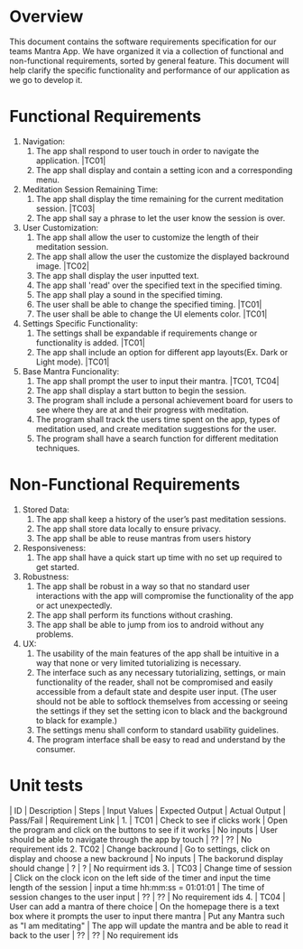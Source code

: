 # Overview
This document contains the software requirements specification for our teams Mantra App. We have organized it via a collection of functional and non-functional requirements, sorted by general feature. This document will help clarify the specific functionality and performance of our application as we go to develop it.

# Functional Requirements

1. Navigation:
	1. The app shall respond to user touch in order to navigate the application. |TC01|
	2. The app shall display and contain a setting icon and a corresponding menu. 
2. Meditation Session Remaining Time:
	1. The app shall display the time remaining for the current meditation session. |TC03| 
	2. The app shall say a phrase to let the user know the session is over.
3. User Customization:
	1. The app shall allow the user to customize the length of their meditation session.
	2. The app shall allow the user the customize the displayed backround image. |TC02|
	3. The app shall display the user inputted text.
	4. The app shall 'read' over the specified text in the specified timing.
	5. The app shall play a sound in the specified timing.
	6. The user shall be able to change the specified timing. |TC01|
	7. The user shall be able to change the UI elements color. |TC01|
4. Settings Specific Functionality:
	1. The settings shall be expandable if requirements change or functionality is added. |TC01|
	2. The app shall include an option for different app layouts(Ex. Dark or Light mode). |TC01|
5. Base Mantra Funcionality:
	1. The app shall prompt the user to input their mantra. |TC01, TC04|
	2. The app shall display a start button to begin the session.
	3. The program shall include a personal achievement board for users to see where they are at and their progress with meditation.
	4. The program shall track the users time spent on the app, types of meditation used, and create meditation suggestions for the user.
	5. The program shall have a search function for different meditation techniques.


# Non-Functional Requirements

1. Stored Data:
	1. The app shall keep a history of the user’s past meditation sessions.
	2. The app shall store data locally to ensure privacy.
	3. The app shall be able to reuse mantras from users history 
2. Responsiveness:
	1. The app shall have a quick start up time with no set up required to get started.
3. Robustness:
	1. The app shall be robust in a way so that no standard user interactions with the app will compromise the functionality of the app or act unexpectedly.
	2. The app shall perform its functions without crashing.
	3. The app shall be able to jump from ios to android without any problems.
4. UX:
	1. The usability of the main features of the app shall be intuitive in a way that none or very limited tutorializing is necessary. 
	2. The interface such as any necessary tutorializing, settings, or main functionality of the reader, shall not be compromised and easily accessible from a default state and despite user input. (The user should not be able to softlock themselves from accessing or seeing the settings if they set the setting icon to black and the background to black for example.)
	3. The settings menu shall conform to standard usability guidelines.
	4. The program interface shall be easy to read and understand by the consumer.


# Unit tests

| ID | Description | Steps | Input Values | Expected Output | Actual Output | Pass/Fail | Requirement Link |
	1. | TC01 | Check to see if clicks work | Open the program and click on the buttons to see if it works | No inputs | User should be able to navigate through the app by touch | ?? | ?? | No requirement ids
	2.  TC02 | Change backround | Go to settings, click on display and choose a new backround | No inputs | The backorund display should change  | ? | ? | No requirment ids
	3. | TC03 | Change time of session | Click on the clock icon on the left side of the timer and input the time length of the session | input a time hh:mm:ss = 01:01:01 | The time of session changes to the user input | ?? | ?? | No requirement ids
	4. | TC04 | User can add a mantra of there choice | On the homepage there is a text box where it prompts the user to input there mantra | Put any Mantra such as "I am meditating" | The app will update the mantra and be able to read it back to the user | ?? | ?? | No requirement ids



